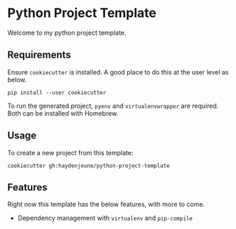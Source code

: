 # Python Project Template
Welcome to my python project template.

## Requirements
Ensure `cookiecutter` is installed. A good place to do this at the user level as below.
```
pip install --user cookiecutter
```
To run the generated project, `pyenv` and `virtualenvwrapper` are required. Both can be installed with Homebrew.

## Usage
To create a new project from this template:
```
cookiecutter gh:haydenjeune/python-project-template
```

## Features
Right now this template has the below features, with more to come.
- Dependency management with `virtualenv` and `pip-compile`